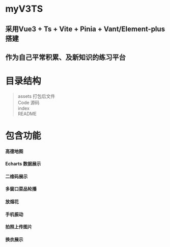 # myV3TS 
## 采用Vue3 + Ts + Vite + Pinia + Vant/Element-plus 搭建
## 作为自己平常积累、及新知识的练习平台
# 目录结构
>assets             打包后文件  
>Code               源码   
>index  
>README  

# 包含功能
#### 高德地图  
#### Echarts 数据展示  
#### 二维码展示   
#### 多窗口菜品轮播 
#### 放烟花  
#### 手机振动  
#### 拍照上传图片   
#### 换衣展示  
  
